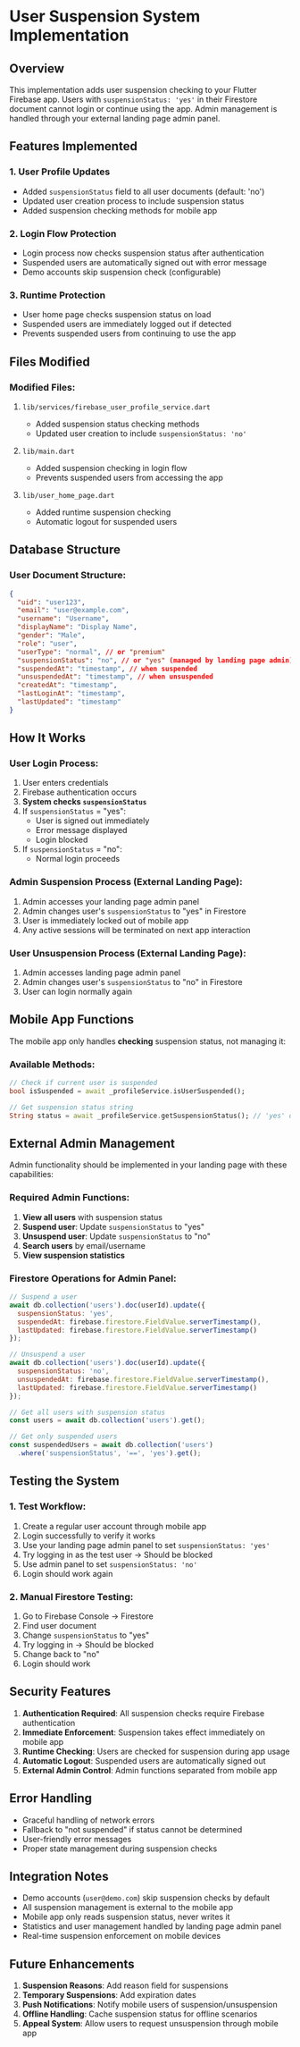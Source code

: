 # User Suspension System Implementation

## Overview
This implementation adds user suspension checking to your Flutter Firebase app. Users with `suspensionStatus: 'yes'` in their Firestore document cannot login or continue using the app. Admin management is handled through your external landing page admin panel.

## Features Implemented

### 1. **User Profile Updates**
- Added `suspensionStatus` field to all user documents (default: 'no')
- Updated user creation process to include suspension status
- Added suspension checking methods for mobile app

### 2. **Login Flow Protection**
- Login process now checks suspension status after authentication
- Suspended users are automatically signed out with error message
- Demo accounts skip suspension check (configurable)

### 3. **Runtime Protection**
- User home page checks suspension status on load
- Suspended users are immediately logged out if detected
- Prevents suspended users from continuing to use the app

## Files Modified

### Modified Files:
1. `lib/services/firebase_user_profile_service.dart`
   - Added suspension status checking methods
   - Updated user creation to include `suspensionStatus: 'no'`

2. `lib/main.dart`
   - Added suspension checking in login flow
   - Prevents suspended users from accessing the app

3. `lib/user_home_page.dart`
   - Added runtime suspension checking
   - Automatic logout for suspended users

## Database Structure

### User Document Structure:
```json
{
  "uid": "user123",
  "email": "user@example.com",
  "username": "Username",
  "displayName": "Display Name",
  "gender": "Male",
  "role": "user",
  "userType": "normal", // or "premium"
  "suspensionStatus": "no", // or "yes" (managed by landing page admin)
  "suspendedAt": "timestamp", // when suspended
  "unsuspendedAt": "timestamp", // when unsuspended
  "createdAt": "timestamp",
  "lastLoginAt": "timestamp",
  "lastUpdated": "timestamp"
}
```

## How It Works

### User Login Process:
1. User enters credentials
2. Firebase authentication occurs
3. **System checks `suspensionStatus`**
4. If `suspensionStatus` = "yes":
   - User is signed out immediately
   - Error message displayed
   - Login blocked
5. If `suspensionStatus` = "no":
   - Normal login proceeds

### Admin Suspension Process (External Landing Page):
1. Admin accesses your landing page admin panel
2. Admin changes user's `suspensionStatus` to "yes" in Firestore
3. User is immediately locked out of mobile app
4. Any active sessions will be terminated on next app interaction

### User Unsuspension Process (External Landing Page):
1. Admin accesses landing page admin panel
2. Admin changes user's `suspensionStatus` to "no" in Firestore
3. User can login normally again

## Mobile App Functions

The mobile app only handles **checking** suspension status, not managing it:

### Available Methods:
```dart
// Check if current user is suspended
bool isSuspended = await _profileService.isUserSuspended();

// Get suspension status string
String status = await _profileService.getSuspensionStatus(); // 'yes' or 'no'
```

## External Admin Management

Admin functionality should be implemented in your landing page with these capabilities:

### Required Admin Functions:
1. **View all users** with suspension status
2. **Suspend user**: Update `suspensionStatus` to "yes"
3. **Unsuspend user**: Update `suspensionStatus` to "no"
4. **Search users** by email/username
5. **View suspension statistics**

### Firestore Operations for Admin Panel:
```javascript
// Suspend a user
await db.collection('users').doc(userId).update({
  suspensionStatus: 'yes',
  suspendedAt: firebase.firestore.FieldValue.serverTimestamp(),
  lastUpdated: firebase.firestore.FieldValue.serverTimestamp()
});

// Unsuspend a user
await db.collection('users').doc(userId).update({
  suspensionStatus: 'no',
  unsuspendedAt: firebase.firestore.FieldValue.serverTimestamp(),
  lastUpdated: firebase.firestore.FieldValue.serverTimestamp()
});

// Get all users with suspension status
const users = await db.collection('users').get();

// Get only suspended users
const suspendedUsers = await db.collection('users')
  .where('suspensionStatus', '==', 'yes').get();
```

## Testing the System

### 1. **Test Workflow:**
1. Create a regular user account through mobile app
2. Login successfully to verify it works
3. Use your landing page admin panel to set `suspensionStatus: 'yes'`
4. Try logging in as the test user → Should be blocked
5. Use admin panel to set `suspensionStatus: 'no'`
6. Login should work again

### 2. **Manual Firestore Testing:**
1. Go to Firebase Console → Firestore
2. Find user document
3. Change `suspensionStatus` to "yes"
4. Try logging in → Should be blocked
5. Change back to "no"
6. Login should work

## Security Features

1. **Authentication Required**: All suspension checks require Firebase authentication
2. **Immediate Enforcement**: Suspension takes effect immediately on mobile app
3. **Runtime Checking**: Users are checked for suspension during app usage
4. **Automatic Logout**: Suspended users are automatically signed out
5. **External Admin Control**: Admin functions separated from mobile app

## Error Handling

- Graceful handling of network errors
- Fallback to "not suspended" if status cannot be determined
- User-friendly error messages
- Proper state management during suspension checks

## Integration Notes

- Demo accounts (`user@demo.com`) skip suspension checks by default
- All suspension management is external to the mobile app
- Mobile app only reads suspension status, never writes it
- Statistics and user management handled by landing page admin panel
- Real-time suspension enforcement on mobile devices

## Future Enhancements

1. **Suspension Reasons**: Add reason field for suspensions
2. **Temporary Suspensions**: Add expiration dates
3. **Push Notifications**: Notify mobile users of suspension/unsuspension
4. **Offline Handling**: Cache suspension status for offline scenarios
5. **Appeal System**: Allow users to request unsuspension through mobile app
